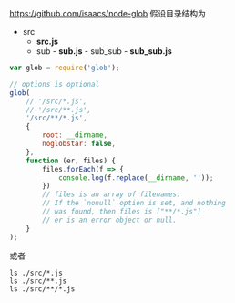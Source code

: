 https://github.com/isaacs/node-glob
假设目录结构为

- src
	- **src.js**
	- sub
			- **sub.js**
			- sub_sub
				- **sub_sub.js**

```js
var glob = require('glob');

// options is optional
glob(
    // '/src/*.js',
    // '/src/**.js',
    '/src/**/*.js',
    {
        root: __dirname,
        noglobstar: false,
    },
    function (er, files) {
        files.forEach(f => {
            console.log(f.replace(__dirname, ''));
        })
        // files is an array of filenames.
        // If the `nonull` option is set, and nothing
        // was found, then files is ["**/*.js"]
        // er is an error object or null.
    }
);

```

或者
```
ls ./src/*.js
ls ./src/**.js
ls ./src/**/*.js
```